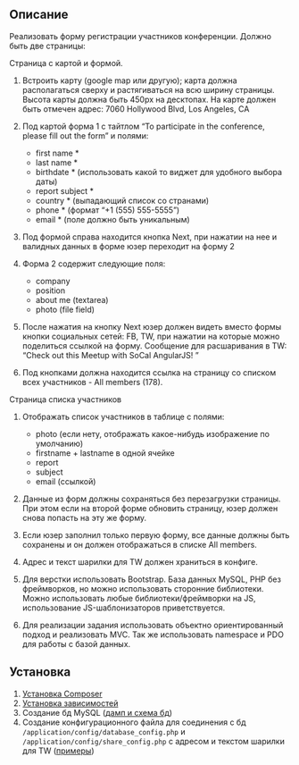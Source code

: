## Описание

Реализовать форму регистрации участников конференции. Должно быть две страницы:

Страница с картой и формой.

1. Встроить карту (google map или другую);
 карта должна располагаться сверху и растягиваться на всю ширину страницы.
  Высота карты должна быть 450px на десктопах. На карте должен быть отмечен адрес: 7060 Hollywood Blvd, Los Angeles, CA

2. Под картой форма 1 с тайтлом “To participate in the conference, please fill out the form” и полями:
    - first name *
    - last name *
    - birthdate * (использовать какой то виджет для удобного выбора даты)
    - report subject *
    - country * (выпадающий список со странами)
    - phone * (формат “+1 (555) 555-5555”)
    - email * (поле должно быть уникальным)

3. Под формой справа находится кнопка Next, при нажатии на нее и валидных данных в форме
 юзер переходит на форму 2

4. Форма 2 содержит следующие поля:
    - company
    - position
    - about me (textarea)
    - photo (file field)

5. После нажатия на кнопку Next юзер должен видеть вместо формы кнопки социальных сетей:
 FB, TW, при нажатии на которые можно поделиться ссылкой на форму. 
 Сообщение для расшаривания в TW: “Check out this Meetup with SoCal AngularJS! ”

6. Под кнопками должна находится ссылка на страницу со списком всех участников - All members (178).

Страница списка участников

1. Отображать список участников в таблице с полями:
    - photo (если нету, отображать какое-нибудь изображение по умолчанию)
    - firstname + lastname в одной ячейке
    - report 
    - subject
    - email (ссылкой)

2. Данные из форм должны сохраняться без перезагрузки страницы. 
При этом если на второй форме обновить страницу, юзер должен снова попасть на эту же форму.
3. Если юзер заполнил только первую форму, все данные должны быть сохранены и он должен отображаться
 в списке All members.
4. Адрес и текст шарилки для TW должен храниться в конфиге.
5. Для верстки использовать Bootstrap. База данных MySQL, PHP без фреймворков, но можно использовать
 сторонние библиотеки. Можно использовать любые библиотеки/фреймворки на JS,
  использование JS-шаблонизаторов приветствуется.
6. Для реализации задания использовать объектно ориентированный подход и реализовать MVC. 
Так же использовать namespace и PDO для работы с базой данных.

## Установка

1. [Установка Composer](https://getcomposer.org/doc/00-intro.md)
2. [Установка зависимостей](https://getcomposer.org/doc/01-basic-usage.md)
3. Создание бд MySQL ([дамп и схема бд](https://github/oksana-d/conference/tree/master/sql))
4. Создание конфигурационного файла для соединения с бд   `/application/config/database_config.php`  и  `/application/config/share_config.php` с адресом и текстом шарилки для TW ([примеры](https://github/oksana-d/conference/tree/master/application/config))
